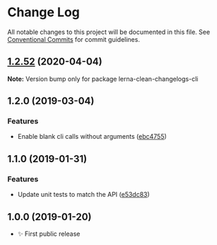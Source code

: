 # Change Log

All notable changes to this project will be documented in this file.
See [Conventional Commits](https://conventionalcommits.org) for commit guidelines.

## [1.2.52](https://gitlab.com/codsen/codsen/compare/lerna-clean-changelogs-cli@1.2.51...lerna-clean-changelogs-cli@1.2.52) (2020-04-04)

**Note:** Version bump only for package lerna-clean-changelogs-cli





## 1.2.0 (2019-03-04)

### Features

- Enable blank cli calls without arguments ([ebc4755](https://gitlab.com/codsen/codsen/commit/ebc4755))

## 1.1.0 (2019-01-31)

### Features

- Update unit tests to match the API ([e53dc83](https://gitlab.com/codsen/codsen/commit/e53dc83))

## 1.0.0 (2019-01-20)

- ✨ First public release
